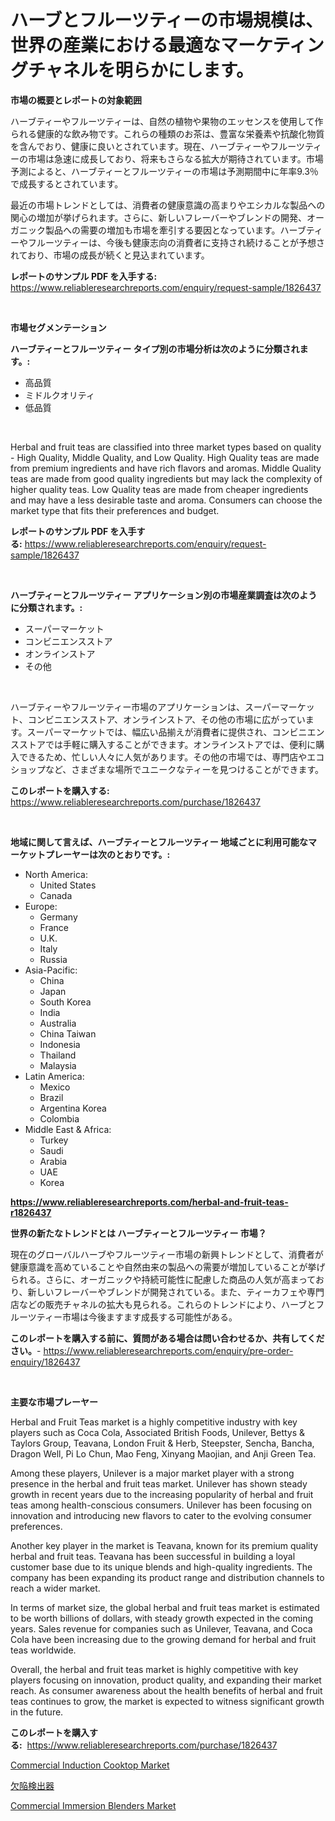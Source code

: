 <p><h1>ハーブとフルーツティーの市場規模は、世界の産業における最適なマーケティングチャネルを明らかにします。</h1></p><p><strong>市場の概要とレポートの対象範囲</strong></p>
<p><p>ハーブティーやフルーツティーは、自然の植物や果物のエッセンスを使用して作られる健康的な飲み物です。これらの種類のお茶は、豊富な栄養素や抗酸化物質を含んでおり、健康に良いとされています。現在、ハーブティーやフルーツティーの市場は急速に成長しており、将来もさらなる拡大が期待されています。市場予測によると、ハーブティーとフルーツティーの市場は予測期間中に年率9.3％で成長するとされています。</p><p>最近の市場トレンドとしては、消費者の健康意識の高まりやエシカルな製品への関心の増加が挙げられます。さらに、新しいフレーバーやブレンドの開発、オーガニック製品への需要の増加も市場を牽引する要因となっています。ハーブティーやフルーツティーは、今後も健康志向の消費者に支持され続けることが予想されており、市場の成長が続くと見込まれています。</p></p>
<p><strong>レポートのサンプル PDF を入手する:</strong> <a href="https://www.reliableresearchreports.com/enquiry/request-sample/1826437">https://www.reliableresearchreports.com/enquiry/request-sample/1826437</a></p>
<p>&nbsp;</p>
<p><strong>市場セグメンテーション</strong></p>
<p><strong>ハーブティーとフルーツティー タイプ別の市場分析は次のように分類されます。:</strong></p>
<p><ul><li>高品質</li><li>ミドルクオリティ</li><li>低品質</li></ul></p>
<p>&nbsp;</p>
<p><p>Herbal and fruit teas are classified into three market types based on quality - High Quality, Middle Quality, and Low Quality. High Quality teas are made from premium ingredients and have rich flavors and aromas. Middle Quality teas are made from good quality ingredients but may lack the complexity of higher quality teas. Low Quality teas are made from cheaper ingredients and may have a less desirable taste and aroma. Consumers can choose the market type that fits their preferences and budget.</p></p>
<p><strong>レポートのサンプル PDF を入手する:</strong>&nbsp;<a href="https://www.reliableresearchreports.com/enquiry/request-sample/1826437">https://www.reliableresearchreports.com/enquiry/request-sample/1826437</a></p>
<p>&nbsp;</p>
<p><strong> ハーブティーとフルーツティー アプリケーション別の市場産業調査は次のように分類されます。:</strong></p>
<p><ul><li>スーパーマーケット</li><li>コンビニエンスストア</li><li>オンラインストア</li><li>その他</li></ul></p>
<p>&nbsp;</p>
<p><p>ハーブティーやフルーツティー市場のアプリケーションは、スーパーマーケット、コンビニエンスストア、オンラインストア、その他の市場に広がっています。スーパーマーケットでは、幅広い品揃えが消費者に提供され、コンビニエンスストアでは手軽に購入することができます。オンラインストアでは、便利に購入できるため、忙しい人々に人気があります。その他の市場では、専門店やエコショップなど、さまざまな場所でユニークなティーを見つけることができます。</p></p>
<p><strong>このレポートを購入する:</strong>&nbsp; <a href="https://www.reliableresearchreports.com/purchase/1826437">https://www.reliableresearchreports.com/purchase/1826437</a></p>
<p>&nbsp;</p>
<p><strong>地域に関して言えば、ハーブティーとフルーツティー 地域ごとに利用可能なマーケットプレーヤーは次のとおりです。:</strong></p>
<p><ul>
    <li>
        North America:
        <ul>
            <li>United States</li>
            <li>Canada</li>
        </ul>
    </li>
    <li>
        Europe:
        <ul>
            <li>Germany</li>
            <li>France</li>
            <li>U.K.</li>
            <li>Italy</li>
            <li>Russia</li>
        </ul>
    </li>
    <li>
        Asia-Pacific:
        <ul>
            <li>China</li>
            <li>Japan</li>
            <li>South Korea</li>
            <li>India</li>
            <li>Australia</li>
            <li>China Taiwan</li>
            <li>Indonesia</li>
            <li>Thailand</li>
            <li>Malaysia</li>
        </ul>
    </li>
    <li>
        Latin America:
        <ul>
            <li>Mexico</li>
            <li>Brazil</li>
            <li>Argentina Korea</li>
            <li>Colombia</li>
        </ul>
    </li>
    <li>
        Middle East & Africa:
        <ul>
            <li>Turkey</li>
            <li>Saudi</li>
            <li>Arabia</li>
            <li>UAE</li>
            <li>Korea</li>
        </ul>
    </li>
    </ul></p>
<p><strong><a href="https://www.reliableresearchreports.com/herbal-and-fruit-teas-r1826437">https://www.reliableresearchreports.com/herbal-and-fruit-teas-r1826437</a></strong>&nbsp;</p>
<p><strong>世界の新たなトレンドとは ハーブティーとフルーツティー 市場？</strong></p>
<p><p>現在のグローバルハーブやフルーツティー市場の新興トレンドとして、消費者が健康意識を高めていることや自然由来の製品への需要が増加していることが挙げられる。さらに、オーガニックや持続可能性に配慮した商品の人気が高まっており、新しいフレーバーやブレンドが開発されている。また、ティーカフェや専門店などの販売チャネルの拡大も見られる。これらのトレンドにより、ハーブとフルーツティー市場は今後ますます成長する可能性がある。</p></p>
<p><strong>このレポートを購入する前に、質問がある場合は問い合わせるか、共有してください。</strong>- <a href="https://www.reliableresearchreports.com/enquiry/pre-order-enquiry/1826437">https://www.reliableresearchreports.com/enquiry/pre-order-enquiry/1826437</a></p>
<p>&nbsp;</p>
<p><strong>主要な市場プレーヤー</strong></p>
<p><p>Herbal and Fruit Teas market is a highly competitive industry with key players such as Coca Cola, Associated British Foods, Unilever, Bettys & Taylors Group, Teavana, London Fruit & Herb, Steepster, Sencha, Bancha, Dragon Well, Pi Lo Chun, Mao Feng, Xinyang Maojian, and Anji Green Tea. </p><p>Among these players, Unilever is a major market player with a strong presence in the herbal and fruit teas market. Unilever has shown steady growth in recent years due to the increasing popularity of herbal and fruit teas among health-conscious consumers. Unilever has been focusing on innovation and introducing new flavors to cater to the evolving consumer preferences.</p><p>Another key player in the market is Teavana, known for its premium quality herbal and fruit teas. Teavana has been successful in building a loyal customer base due to its unique blends and high-quality ingredients. The company has been expanding its product range and distribution channels to reach a wider market.</p><p>In terms of market size, the global herbal and fruit teas market is estimated to be worth billions of dollars, with steady growth expected in the coming years. Sales revenue for companies such as Unilever, Teavana, and Coca Cola have been increasing due to the growing demand for herbal and fruit teas worldwide.</p><p>Overall, the herbal and fruit teas market is highly competitive with key players focusing on innovation, product quality, and expanding their market reach. As consumer awareness about the health benefits of herbal and fruit teas continues to grow, the market is expected to witness significant growth in the future.</p></p>
<p><strong>このレポートを購入する:</strong>&nbsp;&nbsp;<a href="https://www.reliableresearchreports.com/purchase/1826437">https://www.reliableresearchreports.com/purchase/1826437</a></p>
<p><p><a href="https://github.com/okotobwrhuteie/Market-Research-Report-List-2/blob/main/commercial-induction-cooktop-market.md">Commercial Induction Cooktop Market</a></p><p><a href="https://github.com/SarahFahey88/Market-Research-Report-List-1/blob/main/290697732033.md">欠陥検出器</a></p><p><a href="https://github.com/myacatherineblakecaczo9vcsw/Market-Research-Report-List-2/blob/main/commercial-immersion-blenders-market.md">Commercial Immersion Blenders Market</a></p></p>